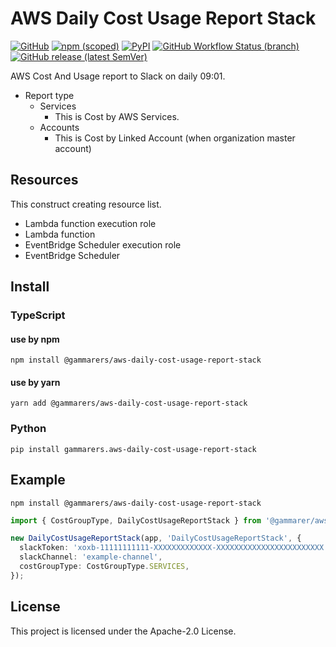 # AWS Daily Cost Usage Report Stack

[![GitHub](https://img.shields.io/github/license/gammarers/aws-daily-cost-usage-report-stack?style=flat-square)](https://github.com/gammarers/aws-daily-cost-usage-report-stack/blob/main/LICENSE)
[![npm (scoped)](https://img.shields.io/npm/v/@gammarers/aws-daily-cost-usage-report-stack?style=flat-square)](https://www.npmjs.com/package/@gammarers/aws-daily-cost-usage-report-stack)
[![PyPI](https://img.shields.io/pypi/v/gammarers.aws-daily-cost-usage-report-stack?style=flat-square)](https://pypi.org/project/gammarers.aws-daily-cost-usage-report-stack/)
[![GitHub Workflow Status (branch)](https://img.shields.io/github/actions/workflow/status/gammarers/aws-daily-cost-usage-report-stack/release.yml?branch=main&label=release&style=flat-square)](https://github.com/gammarers/aws-daily-cost-usage-report-stack/actions/workflows/release.yml)
[![GitHub release (latest SemVer)](https://img.shields.io/github/v/release/gammarers/aws-daily-cost-usage-report-stack?sort=semver&style=flat-square)](https://github.com/gammarers/aws-daily-cost-usage-report-stack/releases)

AWS Cost And Usage report to Slack on daily 09:01.
- Report type
  - Services
    - This is Cost by AWS Services.
  - Accounts
    - This is Cost by Linked Account (when organization master account)

## Resources

This construct creating resource list.

- Lambda function execution role
- Lambda function
- EventBridge Scheduler execution role
- EventBridge Scheduler

## Install

### TypeScript

#### use by npm

```shell
npm install @gammarers/aws-daily-cost-usage-report-stack
```

#### use by yarn

```shell
yarn add @gammarers/aws-daily-cost-usage-report-stack
```

### Python

```shell
pip install gammarers.aws-daily-cost-usage-report-stack
```

## Example

```shell
npm install @gammarers/aws-daily-cost-usage-report-stack
```

```typescript
import { CostGroupType, DailyCostUsageReportStack } from '@gammarer/aws-daily-cost-usage-report-stack';

new DailyCostUsageReportStack(app, 'DailyCostUsageReportStack', {
  slackToken: 'xoxb-11111111111-XXXXXXXXXXXXX-XXXXXXXXXXXXXXXXXXXXXXXX',
  slackChannel: 'example-channel',
  costGroupType: CostGroupType.SERVICES,
});

```

## License

This project is licensed under the Apache-2.0 License.



